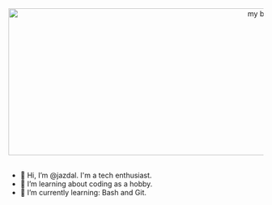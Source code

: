 <div align="center">
  <img
    width="1000" 
    height="290"
    src="https://github.com/jazdal/jazdal/assets/110282024/5b53f0ae-5899-4013-9c89-8b64f960d270" 
    alt="my banner">
</div>
<br>

- 👋 Hi, I’m @jazdal. I'm a tech enthusiast.
- 👀 I’m learning about coding as a hobby.
- 🌱 I’m currently learning: Bash and Git.

<!---
jazdal/jazdal is a ✨ special ✨ repository because its `README.md` (this file) appears on your GitHub profile.
You can click the Preview link to take a look at your changes.
--->
